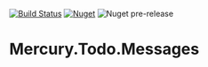 [![Build Status](https://dev.azure.com/mercurytodo/Mercury.Todo/_apis/build/status/Mercury.Todo.Messages?branchName=master)](https://dev.azure.com/mercurytodo/Mercury.Todo/_build/latest?definitionId=1?branchName=master) [![Nuget](https://img.shields.io/nuget/v/Mercury.Todo.Messages.svg)](https://www.nuget.org/packages/Mercury.Todo.Messages/) ![Nuget pre-release](https://img.shields.io/nuget/vpre/Mercury.Todo.Messages.svg)

# Mercury.Todo.Messages
